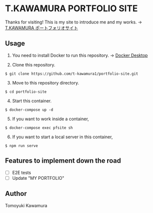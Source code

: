 # T.KAWAMURA PORTFOLIO SITE
Thanks for visiting!
This is my site to introduce me and my works.
→ [T.KAWAMURA ポートフォリオサイト](https://t-kawamura.netlify.app)

## Usage
1. You need to install Docker to run this repository.
→ [Docker Desktop](https://www.docker.com/products/docker-desktop)

2. Clone this repository.
```
$ git clone https://github.com/t-kawamura1/portfolio-site.git
```

3. Move to this repository directory.
```
$ cd portfolio-site
```

4. Start this container.
```
$ docker-compose up -d
```

5. If you want to work inside a container,
```
$ docker-compose exec pfsite sh
```

6. If you want to start a local server in this container,
```
$ npm run serve
```

## Features to implement down the road
- [ ] E2E tests
- [ ] Update "MY PORTFOLIO"

## Author
Tomoyuki Kawamura
